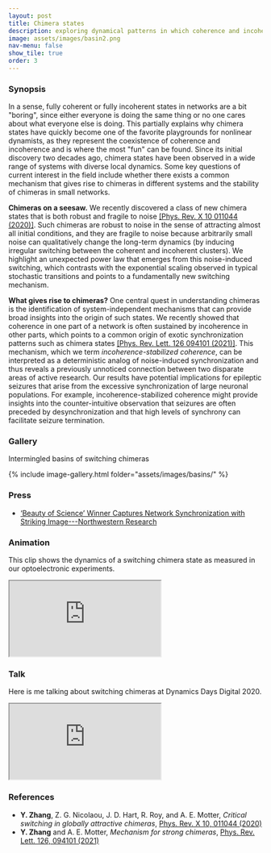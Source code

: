```yaml
---
layout: post
title: Chimera states
description: exploring dynamical patterns in which coherence and incoherence coexist
image: assets/images/basin2.png
nav-menu: false
show_tile: true
order: 3
---
```


### Synopsis
In a sense, fully coherent or fully incoherent states in networks are a bit "boring", since either everyone is doing the same thing or no one cares about what everyone else is doing. This partially explains why chimera states have quickly become one of the favorite playgrounds for nonlinear dynamists, as they represent the coexistence of coherence and incoherence and is where the most "fun" can be found. Since its initial discovery two decades ago, chimera states have been observed in a wide range of systems with diverse local dynamics. Some key questions of current interest in the field include whether there exists a common mechanism that gives rise to chimeras in different systems and the stability of chimeras in small networks.

__Chimeras on a seesaw.__
We recently discovered a class of new chimera states that is both robust and fragile to noise [[Phys. Rev. X 10 011044 (2020)]](https://doi.org/10.1103/PhysRevX.10.011044). Such chimeras are robust to noise in the sense of attracting almost all initial conditions, and they are fragile to noise because arbitrarily small noise can qualitatively change the long-term dynamics (by inducing irregular switching between the coherent and incoherent clusters). We highlight an unexpected power law that emerges from this noise-induced switching, which contrasts with the exponential scaling observed in typical stochastic transitions and points to a fundamentally new switching mechanism.

__What gives rise to chimeras?__
One central quest in understanding chimeras is the identification of system-independent mechanisms that can provide broad insights into the origin of such states. We recently showed that coherence in one part of a network is often sustained by incoherence in other parts, which points to a common origin of exotic synchronization patterns such as chimera states [[Phys. Rev. Lett. 126 094101 (2021)]](https://doi.org/10.1103/PhysRevLett.126.094101). This mechanism, which we term *incoherence-stabilized coherence*, can be interpreted as a deterministic analog of noise-induced synchronization and thus reveals a previously unnoticed connection between two disparate areas of active research. Our results have potential implications for epileptic seizures that arise from the excessive synchronization of large neuronal populations. For example, incoherence-stabilized coherence might provide insights into the counter-intuitive observation that seizures are often preceded by desynchronization and that high levels of synchrony can facilitate seizure termination.

<!--
### Gallery
You can explore the details of the riddled basins of the switching chimera by zooming in on the interactive image below.
You can also download a high-resolution file (7200x7200 resolution, around 12 MB) [here](/assets/images/basin1.png).
This image is the winner of the [2018 Northwestern Science Images Contest](https://bit.ly/2EzP3BX).

<div class="resp-container-square">
  <iframe class="resp-iframe" allowfullscreen="true" src="https://www.easyzoom.com/embed/ac392371a68347d1bf632935660f0216"></iframe>
</div>
-->

### Gallery
Intermingled basins of switching chimeras

{% include image-gallery.html folder="assets/images/basins/" %}

### Press
* [‘Beauty of Science’ Winner Captures Network Synchronization with Striking Image---Northwestern Research](https://www.research.northwestern.edu/beauty-science-winner-captures-network-synchronization-striking-image/)

### Animation
This clip shows the dynamics of a switching chimera state as measured in our optoelectronic experiments.

<div class="resp-container-narrow">
  <iframe class="resp-iframe" src="https://www.youtube.com/embed/PIVgurLIGN0" allow="accelerometer; autoplay; encrypted-media; gyroscope; picture-in-picture" allowfullscreen></iframe>
</div>

### Talk
Here is me talking about switching chimeras at Dynamics Days Digital 2020.

<div class="resp-container">
  <iframe class="resp-iframe" src="https://www.youtube.com/embed/LkBtYX7OQEQ" allow="accelerometer; autoplay; encrypted-media; gyroscope; picture-in-picture" allowfullscreen></iframe>
</div>

### References
* __Y. Zhang__, Z. G. Nicolaou, J. D. Hart, R. Roy, and A. E. Motter, *Critical switching in globally attractive chimeras*, [Phys. Rev. X 10, 011044 (2020)](https://doi.org/10.1103/PhysRevX.10.011044)
* __Y. Zhang__ and A. E. Motter, *Mechanism for strong chimeras*, [Phys. Rev. Lett. 126, 094101 (2021)](https://doi.org/10.1103/PhysRevLett.126.094101)
